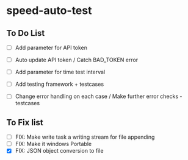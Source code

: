 # speed-auto-test

## To Do List
- [ ] Add parameter for API token
- [ ] Auto update API token / Catch BAD_TOKEN error
- [ ] Add parameter for time test interval
- [ ] Add testing framework + testcases
- [ ] Change error handling on each case / Make further error checks - testcases


## To Fix list
- [ ] FIX: Make write task a writing stream for file appending
- [ ] FIX: Make it windows Portable
- [x] FIX: JSON object conversion to file
